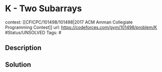 # K - Two Subarrays

contest: [[CFICPC/101498/101498|2017 ACM Amman Collegiate Programming Contest]]
url: https://codeforces.com/gym/101498/problem/K
#Status/UNSOLVED
Tags: #

## Description

## Solution

